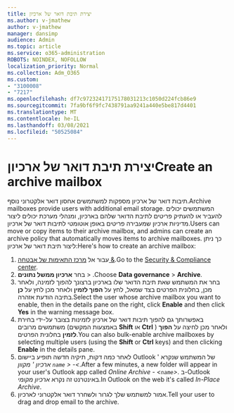 ```yaml
---
title: יצירת תיבת דואר של ארכיון
ms.author: v-jmathew
author: v-jmathew
manager: dansimp
audience: Admin
ms.topic: article
ms.service: o365-administration
ROBOTS: NOINDEX, NOFOLLOW
localization_priority: Normal
ms.collection: Adm_O365
ms.custom:
- "3100008"
- "7217"
ms.openlocfilehash: df7c97232417175178031213c1050d224fcb86e9
ms.sourcegitcommit: 7fa9bf6f9fc7438791aa9241a440e5be817d4401
ms.translationtype: MT
ms.contentlocale: he-IL
ms.lasthandoff: 03/08/2021
ms.locfileid: "50525084"
---
```

# <a name="create-an-archive-mailbox"></a><span data-ttu-id="4b3d1-102">יצירת תיבת דואר של ארכיון</span><span class="sxs-lookup"><span data-stu-id="4b3d1-102">Create an archive mailbox</span></span>

<span data-ttu-id="4b3d1-103">תיבות דואר של ארכיון מספקות למשתמשים אחסון דואר אלקטרוני נוסף.</span><span class="sxs-lookup"><span data-stu-id="4b3d1-103">Archive mailboxes provide users with additional email storage.</span></span> <span data-ttu-id="4b3d1-104">המשתמשים יכולים להעביר או להעתיק פריטים לתיבת הדואר שלהם בארכיון, ומנהלי מערכת יכולים ליצור מדיניות ארכיון שמעבירה פריטים באופן אוטומטי לתיבות דואר של ארכיון.</span><span class="sxs-lookup"><span data-stu-id="4b3d1-104">Users can move or copy items to their archive mailbox, and admins can create an archive policy that automatically moves items to archive mailboxes.</span></span> <span data-ttu-id="4b3d1-105">כך ניתן ליצור תיבת דואר של ארכיון:</span><span class="sxs-lookup"><span data-stu-id="4b3d1-105">Here's how to create an archive mailbox:</span></span>

1. <span data-ttu-id="4b3d1-106">עבור אל [מרכז התאימות של אבטחה &]( https://go.microsoft.com/fwlink/p/?linkid=2077143).</span><span class="sxs-lookup"><span data-stu-id="4b3d1-106">Go to the [Security & Compliance center]( https://go.microsoft.com/fwlink/p/?linkid=2077143).</span></span>
2. <span data-ttu-id="4b3d1-107">בחר **ארכיון ממשל נתונים**  >  .</span><span class="sxs-lookup"><span data-stu-id="4b3d1-107">Choose **Data governance** > **Archive**.</span></span>
3. <span data-ttu-id="4b3d1-108">בחר את המשתמש שאת תיבת הדואר שלו בארכיון ברצונך להפוך לזמינה, ולאחר מכן, בחלונית הפרטים בצד שמאל, לחץ על **הפוך לזמין** ולאחר מכן לחץ על **כן** בתיבה הודעת אזהרה.</span><span class="sxs-lookup"><span data-stu-id="4b3d1-108">Select the user whose archive mailbox you want to enable, then in the details pane on the right, click **Enable** and then click **Yes** in the warning message box.</span></span>
4. <span data-ttu-id="4b3d1-109">באפשרותך גם להפוך תיבות דואר של ארכיון לזמינות בצובר על-ידי בחירת משתמשים מרובים (באמצעות המקשים **Shift** או **Ctrl** ) ולאחר מכן לחיצה על **הפוך לזמין** בחלונית הפרטים.</span><span class="sxs-lookup"><span data-stu-id="4b3d1-109">You can also bulk-enable archive mailboxes by selecting multiple users (using the **Shift** or **Ctrl** keys) and then clicking **Enable** in the details pane.</span></span>
5. <span data-ttu-id="4b3d1-110">לאחר כמה דקות, תיקיה חדשה תופיע ביישום Outlook של המשתמש שנקרא ' *ארכיון ' מקוון `name` > -<*.</span><span class="sxs-lookup"><span data-stu-id="4b3d1-110">After a few minutes, a new folder will appear in your user's Outlook app called *Online Archive - <`name`>*.</span></span> <span data-ttu-id="4b3d1-111">ב-Outlook באינטרנט זה נקרא *ארכיון מקומי*.</span><span class="sxs-lookup"><span data-stu-id="4b3d1-111">In Outlook on the web it's called *In-Place Archive*.</span></span>
6. <span data-ttu-id="4b3d1-112">אמור למשתמש שלך לגרור ולשחרר דואר אלקטרוני לארכיון.</span><span class="sxs-lookup"><span data-stu-id="4b3d1-112">Tell your user to drag and drop email to the archive.</span></span>
